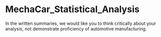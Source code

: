 # MechaCar_Statistical_Analysis





In the written summaries, we would like you to think critically about your analysis, not demonstrate proficiency of automotive manufacturing.

